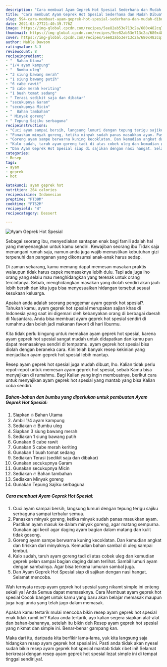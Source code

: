 ```yaml
---
description: "Cara membuat Ayam Geprek Hot Spesial Sederhana dan Mudah Dibuat"
title: "Cara membuat Ayam Geprek Hot Spesial Sederhana dan Mudah Dibuat"
slug: 594-cara-membuat-ayam-geprek-hot-spesial-sederhana-dan-mudah-dibuat
date: 2021-03-27T21:40:39.776Z
image: https://img-global.cpcdn.com/recipes/5ee82ab53e713c2a/680x482cq70/ayam-geprek-hot-spesial-foto-resep-utama.jpg
thumbnail: https://img-global.cpcdn.com/recipes/5ee82ab53e713c2a/680x482cq70/ayam-geprek-hot-spesial-foto-resep-utama.jpg
cover: https://img-global.cpcdn.com/recipes/5ee82ab53e713c2a/680x482cq70/ayam-geprek-hot-spesial-foto-resep-utama.jpg
author: Mable Dawson
ratingvalue: 3.3
reviewcount: 8
recipeingredient:
- "  Bahan Utama"
- "1/4 ayam kampung"
- "  Bumbu uleg"
- "3 siung bawang merah"
- "1 siung bawang putih"
- "6 cabe rawit"
- "5 cabe merah keriting"
- "1 buah tomat sedang"
- " Terasi sedikit saja dan dibakar"
- "secukupnya Garam"
- "secukupnya Micin"
- "  Bahan tambahan"
- " Minyak goreng"
- " Tepung Sajiku serbaguna"
recipeinstructions:
- "Cuci ayam sampai bersih, langsung lumuri dengan tepung terigu sajiku serbaguna sampai terbalur semua."
- "Panaskan minyak goreng, ketika minyak sudah panas masukkan ayam. Pastikan ayam masuk ke dalam minyak goreng, agar matang sempurna. Gunakan api kecil agar daging ayam bagian dalam matang dan kulit tidak gosong."
- "Goreng ayam sampe berwarna kuning kecoklatan. Dan kemudian angkat dan tiriskan dari minyaknya. Kemudian bahan sambal di uleg sampai lembut."
- "Kalo sudah, taruh ayam goreng tadi di atas cobek uleg dan kemudian geprek pelan sampai bagian daging dalam terlihat. Sambil lumuri ayam dengan sambalnya. Agar bisa terkena lumuran sambal juga."
- "Dan Ayam Geprek Hot Spesial siap di sajikan dengan nasi hangat. Selamat mencoba."
categories:
- Resep
tags:
- ayam
- geprek
- hot

katakunci: ayam geprek hot 
nutrition: 264 calories
recipecuisine: Indonesian
preptime: "PT39M"
cooktime: "PT52M"
recipeyield: "4"
recipecategory: Dessert

---
```



![Ayam Geprek Hot Spesial](https://img-global.cpcdn.com/recipes/5ee82ab53e713c2a/680x482cq70/ayam-geprek-hot-spesial-foto-resep-utama.jpg)

Sebagai seorang ibu, menyediakan santapan enak bagi famili adalah hal yang menyenangkan untuk kamu sendiri. Kewajiban seorang ibu Tidak saja menangani rumah saja, namun anda juga wajib memastikan kebutuhan gizi terpenuhi dan panganan yang dikonsumsi anak-anak harus sedap.

Di zaman  sekarang, kamu memang dapat memesan masakan praktis walaupun tidak harus capek memasaknya lebih dulu. Tapi ada juga lho orang yang selalu mau menghidangkan yang terenak untuk orang tercintanya. Sebab, menghidangkan masakan yang diolah sendiri akan jauh lebih bersih dan kita juga bisa menyesuaikan hidangan tersebut sesuai kesukaan keluarga. 



Apakah anda adalah seorang penggemar ayam geprek hot spesial?. Tahukah kamu, ayam geprek hot spesial merupakan sajian khas di Indonesia yang saat ini digemari oleh kebanyakan orang di berbagai daerah di Nusantara. Anda bisa membuat ayam geprek hot spesial sendiri di rumahmu dan boleh jadi makanan favorit di hari liburmu.

Kita tidak perlu bingung untuk memakan ayam geprek hot spesial, karena ayam geprek hot spesial sangat mudah untuk didapatkan dan kamu pun dapat memasaknya sendiri di tempatmu. ayam geprek hot spesial bisa diolah dengan beraneka cara. Kini telah banyak resep kekinian yang menjadikan ayam geprek hot spesial lebih mantap.

Resep ayam geprek hot spesial juga mudah dibuat, lho. Kalian tidak perlu repot-repot untuk memesan ayam geprek hot spesial, sebab Kamu bisa menyajikan di rumahmu. Bagi Kalian yang ingin membuatnya, berikut cara untuk menyajikan ayam geprek hot spesial yang mantab yang bisa Kalian coba sendiri.

<!--inarticleads1-->

##### Bahan-bahan dan bumbu yang diperlukan untuk pembuatan Ayam Geprek Hot Spesial:

1. Siapkan  🔥 Bahan Utama
1. Ambil 1/4 ayam kampung
1. Sediakan  🔥 Bumbu uleg
1. Siapkan 3 siung bawang merah
1. Sediakan 1 siung bawang putih
1. Gunakan 6 cabe rawit
1. Gunakan 5 cabe merah keriting
1. Gunakan 1 buah tomat sedang
1. Sediakan  Terasi (sedikit saja dan dibakar)
1. Gunakan secukupnya Garam
1. Gunakan secukupnya Micin
1. Sediakan  🔥 Bahan tambahan
1. Sediakan  Minyak goreng
1. Gunakan  Tepung Sajiku serbaguna




<!--inarticleads2-->

##### Cara membuat Ayam Geprek Hot Spesial:

1. Cuci ayam sampai bersih, langsung lumuri dengan tepung terigu sajiku serbaguna sampai terbalur semua.
1. Panaskan minyak goreng, ketika minyak sudah panas masukkan ayam. Pastikan ayam masuk ke dalam minyak goreng, agar matang sempurna. Gunakan api kecil agar daging ayam bagian dalam matang dan kulit tidak gosong.
1. Goreng ayam sampe berwarna kuning kecoklatan. Dan kemudian angkat dan tiriskan dari minyaknya. Kemudian bahan sambal di uleg sampai lembut.
1. Kalo sudah, taruh ayam goreng tadi di atas cobek uleg dan kemudian geprek pelan sampai bagian daging dalam terlihat. Sambil lumuri ayam dengan sambalnya. Agar bisa terkena lumuran sambal juga.
1. Dan Ayam Geprek Hot Spesial siap di sajikan dengan nasi hangat. Selamat mencoba.




Wah ternyata resep ayam geprek hot spesial yang nikamt simple ini enteng sekali ya! Anda Semua dapat memasaknya. Cara Membuat ayam geprek hot spesial Cocok banget untuk kamu yang baru akan belajar memasak maupun juga bagi anda yang telah jago dalam memasak.

Apakah kamu tertarik mulai mencoba bikin resep ayam geprek hot spesial enak tidak rumit ini? Kalau anda tertarik, ayo kalian segera siapkan alat-alat dan bahan-bahannya, setelah itu bikin deh Resep ayam geprek hot spesial yang nikmat dan simple ini. Benar-benar gampang kan. 

Maka dari itu, daripada kita berfikir lama-lama, yuk kita langsung saja hidangkan resep ayam geprek hot spesial ini. Pasti anda tiidak akan nyesel sudah bikin resep ayam geprek hot spesial mantab tidak ribet ini! Selamat berkreasi dengan resep ayam geprek hot spesial lezat simple ini di tempat tinggal sendiri,ya!.

